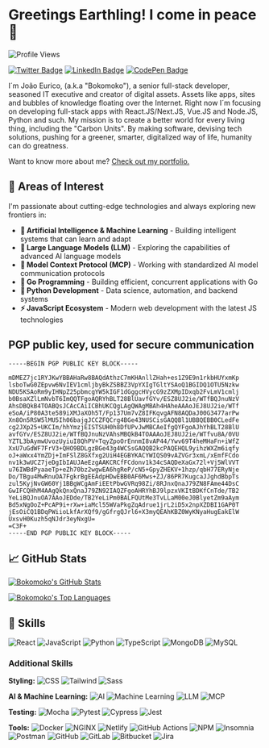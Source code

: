 # Greetings Earthling! I come in peace 👋

![Profile Views](https://komarev.com/ghpvc/?username=bokomoko&label=Profile%20views&color=0e75b6&style=flat)

[![Twitter Badge](https://img.shields.io/badge/Twitter-Profile-informational?style=flat&logo=twitter&logoColor=white&color=1CA2F1)](https://twitter.com/Bokomoko)
[![LinkedIn Badge](https://img.shields.io/badge/LinkedIn-Profile-informational?style=flat&logo=linkedin&logoColor=white&color=0D76A8)](https://www.linkedin.com/in/joaoeurico/)
[![CodePen Badge](https://img.shields.io/badge/CodePen-Profile-informational?style=flat&logo=codepen&logoColor=white&color=black)](https://codepen.io/bokomoko)

I´m João Eurico, (a.k.a "Bokomoko"), a senior full-stack developer, seasoned IT executive and creator of digital assets. Assets like apps, sites and bubbles of knowledge floating over the Internet. Right now I´m focusing on developing full-stack apps with React.JS/Next.JS, Vue.JS and Node.JS, Python and such. My mission is to create a better world for every living thing, including the "Carbon Units". By making software, devising tech solutions, pushing for a greener, smarter, digitalized way of life, humanity can do greatness.

Want to know more about me? [Check out my portfolio.](https://ipfs.io/ipfs/QmVSZjRqioiPaTNgxEbqkpLm9m27XLVkbngtybfUumEFsf)

## 🚀 Areas of Interest

I'm passionate about cutting-edge technologies and always exploring new frontiers in:

- **🤖 Artificial Intelligence & Machine Learning** - Building intelligent systems that can learn and adapt
- **🧠 Large Language Models (LLM)** - Exploring the capabilities of advanced AI language models
- **🔗 Model Context Protocol (MCP)** - Working with standardized AI model communication protocols
- **🐹 Go Programming** - Building efficient, concurrent applications with Go
- **🐍 Python Development** - Data science, automation, and backend systems
- **⚡ JavaScript Ecosystem** - Modern web development with the latest JS technologies

## PGP public key, used for secure communication

```text
-----BEGIN PGP PUBLIC KEY BLOCK-----

mDMEZ7jc1RYJKwYBBAHaRw8BAQdAthzC7mKHAnllZHah+es1Z9E9n1rkbHUYxmKp
lsboTwG0ZEpvw6NvIEV1cmljbyBkZSBBZ3VpYXIgTGltYSAoQ1BGIDQ1OTU5Nzkw
NDU5KSAoRm9yIHNpZ25pbmcgYW5kIGF1dGggcHVycG9zZXMpIDxqb2FvLmV1cmlj
b0BsaXZlLmNvbT6ImQQTFgoAQRYhBLT28BlUavfGYv/ESZ8UJ2ie/WTfBQJnuNzV
AhsDBQkB4TOABQsJCAcCAiICBhUKCQgLAgQWAgMBAh4HAheAAAoJEJ8UJ2ie/WTf
eSoA/iP80A3te589iXMJaXOh5T/Fp137Um7vZ8IFKqvgAFN8AQDaJ00G3477arPw
Xn8On5RSW5lMU5Ih06bajgJCCZFQCrg4BGe43NUSCisGAQQBl1UBBQEBB0CLedFe
cg2JXp25+UKCIm/hhYmzjEISTSUH0h8DfUPvJwMBCAeIfgQYFgoAJhYhBLT28BlU
avfGYv/ESZ8UJ2ie/WTfBQJnuNzVAhsMBQkB4TOAAAoJEJ8UJ2ie/WTfvu8A/0VU
YZTL3bAymwUvozUyiuI8QhPV+TqyZpoOrEnnmI8vAP44/Ywv69T4heMHaFn+iWfZ
XxU7uGdWF7FrV3+QHO9BDLgzBGe43g4WCSsGAQQB2kcPAQEHQL9yihzWXZm6iqfy
oJ+aWxx4YmZDj+ImFSlZ8GXfxg2UiH4EGBYKACYWIQS09vAZVGr3xmL/xEmfFCdo
nv1k3wUCZ7jeDgIbIAUJAeEzgAAKCRCfFCdonv1k34cSAQDeXaGx72l+Vj5WlVVT
u76IWBdPyaaeTp+eZh70bz2wgwEA6hgReP/cN5+GpyZHEKV+1hzp/qbH77ERyNje
Do/TBgu4MwRnuOA7FgkrBgEEAdpHDwEBB0AF6Mws+ZJ/86PR7KugcaJJghdBbpTs
zul5KyjNvGW60Yj1BBgWCgAmFiEEtPbwGVRq98Zi/8RJnxQnaJ79ZN8FAme44DsC
GwIFCQHhM4AAgQkQnxQnaJ79ZN92IAQZFgoAHRYhBJ9lpzxVKItBDKfCnTde/TB2
YeLiBQJnuOA7AAoJEDde/TB2YeLiPm0BALFQUtMe3TvLLaM00eJ0BlyetZm9aAym
Bd5xNgOoZ+PcAP9i+rXw+iaMcl55WVaPkgZqAdrue1jrL2iD5x2npXZDBI1GAP0T
jEsOiCQ1BDqPWiioLkfArXQf9/gGfrgQJrl6+X3myQEAhKBZ0WyKNyaHugEakElW
UxsvH0Kuzh5qNJdr3eyNxgU=
=C3F+
-----END PGP PUBLIC KEY BLOCK-----
```

## 📈 GitHub Stats

[![Bokomoko's GitHub Stats](https://github-readme-stats.vercel.app/api?username=bokomoko&show_icons=true&line_height=27&count_private=true&title_color=ffffff&text_color=c9cacc&icon_color=4AB097&bg_color=1A2B34)](https://github.com/bokomoko)

[![Bokomoko's Top Languages](https://github-readme-stats.vercel.app/api/top-langs/?username=bokomoko&hide=html,css&title_color=ffffff&text_color=c9cacc&icon_color=4AB097&bg_color=1A2B34&langs_count=3)](https://github.com/bokomoko)

## 💼 Skills

![React](https://img.shields.io/badge/Code-React-informational?style=flat&logo=react&logoColor=white&color=4AB197)
![JavaScript](https://img.shields.io/badge/Code-JavaScript-informational?style=flat&logo=JavaScript&logoColor=white&color=4AB197)
![Python](https://img.shields.io/badge/Code-Python-informational?style=flat&logo=Python&logoColor=white&color=4AB197)
![TypeScript](https://img.shields.io/badge/Code-TypeScript-informational?style=flat&logo=TypeScript&logoColor=white&color=4AB197)
![MongoDB](https://img.shields.io/badge/Code-MongoDB-informational?style=flat&logo=MongoDB&logoColor=white&color=4AB197)
![MySQL](https://img.shields.io/badge/Code-MySQL-informational?style=flat&logo=MySQL&logoColor=white&color=4AB197)

### Additional Skills

**Styling:**
![CSS](https://img.shields.io/badge/Style-CSS-informational?style=flat&logo=css3&logoColor=white&color=4AB197)
![Tailwind](https://img.shields.io/badge/Style-Tailwind-informational?style=flat&logo=Tailwind-CSS&logoColor=white&color=4AB197)
![Sass](https://img.shields.io/badge/Style-Sass-informational?style=flat&logo=Sass&logoColor=white&color=4AB197)

**AI & Machine Learning:**
![AI](https://img.shields.io/badge/AI-Artificial%20Intelligence-informational?style=flat&logo=openai&logoColor=white&color=4AB197)
![Machine Learning](https://img.shields.io/badge/ML-Machine%20Learning-informational?style=flat&logo=tensorflow&logoColor=white&color=4AB197)
![LLM](https://img.shields.io/badge/LLM-Large%20Language%20Models-informational?style=flat&logo=openai&logoColor=white&color=4AB197)
![MCP](https://img.shields.io/badge/MCP-Model%20Context%20Protocol-informational?style=flat&logo=protocol&logoColor=white&color=4AB197)

**Testing:**
![Mocha](https://img.shields.io/badge/Test-Mocha-informational?style=flat&logo=Mocha&logoColor=white&color=4AB197)
![Pytest](https://img.shields.io/badge/Test-Pytest-informational?style=flat&logo=pytest&logoColor=white&color=4AB197)
![Cypress](https://img.shields.io/badge/Test-Cypress-informational?style=flat&logo=cypress&logoColor=white&color=4AB197)
![Jest](https://img.shields.io/badge/Test-Jest-informational?style=flat&logo=jest&logoColor=white&color=4AB197)

**Tools:**
![Docker](https://img.shields.io/badge/Tools-Docker-informational?style=flat&logo=docker&logoColor=white&color=4AB197)
![NGINX](https://img.shields.io/badge/Tools-NGINX-informational?style=flat&logo=nginx&logoColor=white&color=4AB197)
![Netlify](https://img.shields.io/badge/Tools-Netlify-informational?style=flat&logo=Netlify&logoColor=white&color=4AB197)
![GitHub Actions](https://img.shields.io/badge/Tools-Actions-informational?style=flat&logo=github-actions&logoColor=white&color=4AB197)
![NPM](https://img.shields.io/badge/Tools-NPM-informational?style=flat&logo=npm&logoColor=white&color=4AB197)
![Insomnia](https://img.shields.io/badge/Tools-Insomnia-informational?style=flat&logo=Insomnia&logoColor=white&color=4AB197)
![Postman](https://img.shields.io/badge/Tools-Postman-informational?style=flat&logo=Postman&logoColor=white&color=4AB197)
![GitHub](https://img.shields.io/badge/Tools-GitHub-informational?style=flat&logo=GitHub&logoColor=white&color=4AB197)
![GitLab](https://img.shields.io/badge/Tools-GitLab-informational?style=flat&logo=GitLab&logoColor=white&color=4AB197)
![Bitbucket](https://img.shields.io/badge/Tools-Bitbucket-informational?style=flat&logo=Bitbucket&logoColor=white&color=4AB197)
![Jira](https://img.shields.io/badge/Tools-Jira-informational?style=flat&logo=Jira-Software&logoColor=white&color=4AB197)
